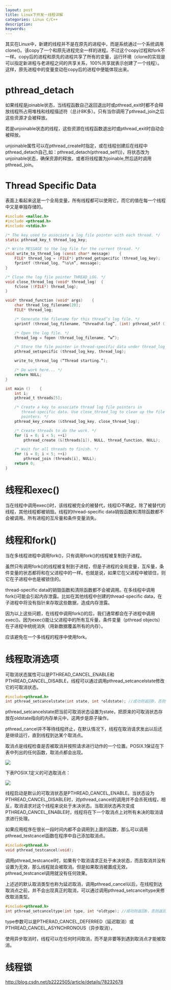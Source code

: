 ```yaml
---
layout: post
title: Linux下开发－线程详解
categories: Linux C/C++
description: 
keywords: 
---
```




其实在Linux中，新建的线程并不是在原先的进程中，而是系统通过一个系统调用clone()。该copy了一个和原先进程完全一样的进程。不过这个copy过程和fork不一样。copy后的进程和原先的进程共享了所有的变量，运行环境（clone的实现是可以指定新进程与老进程之间的共享关系，100%共享就表示创建了一个线程）。这样，原先进程中的变量变动在copy后的进程中便能体现出来。



# pthread_detach

如果线程是joinable状态，当线程函数自己返回退出时或pthread_exit时都不会释放线程所占用堆栈和线程描述符（总计8K多）。只有当你调用了pthread_join之后这些资源才会被释放。 

若是unjoinable状态的线程，这些资源在线程函数退出时或pthread_exit时自动会被释放。

unjoinable属性可以在pthread_create时指定，或在线程创建后在线程中pthread_detach自己,如：pthread_detach(pthread_self())，将状态改为unjoinable状态，确保资源的释放。或者将线程置为joinable,然后适时调用pthread_join。



# Thread Specific Data

表面上看起来这是一个全局变量，所有线程都可以使用它，而它的值在每一个线程中又是单独存储的。
```c
#include <malloc.h>  
#include <pthread.h>    
#include <stdio.h>  

/* The key used to associate a log file pointer with each thread. */    
static pthread_key_t thread_log_key;  

/* Write MESSAGE to the log file for the current thread. */    
void write_to_thread_log (const char* message)    {  
    FILE* thread_log = (FILE*) pthread_getspecific (thread_log_key);   
    fprintf (thread_log, “%s\n”, message);  
}  

/* Close the log file pointer THREAD_LOG. */    
void close_thread_log (void* thread_log)  {  
    fclose ((FILE*) thread_log);      
}  

void* thread_function (void* args)    {  
    char thread_log_filename[20];    
    FILE* thread_log;  

    /* Generate the filename for this thread’s log file. */    
    sprintf (thread_log_filename, “thread%d.log”, (int) pthread_self ());  

    /* Open the log file. */    
    thread_log = fopen (thread_log_filename, “w”);  

    /* Store the file pointer in thread-specific data under thread_log_key. */    
    pthread_setspecific (thread_log_key, thread_log);  

    write_to_thread_log (“Thread starting.”);  

    /* Do work here... */    
    return NULL;  
}  

int main ()    {    
    int i;    
    pthread_t threads[5];  

    /* Create a key to associate thread log file pointers in  
       thread-specific data. Use close_thread_log to clean up the file  
       pointers. */    
    pthread_key_create (&thread_log_key, close_thread_log);  

    /* Create threads to do the work. */    
    for (i = 0; i < 5; ++i)  
        pthread_create (&(threads[i]), NULL, thread_function, NULL);  

    /* Wait for all threads to finish. */    
    for (i = 0; i < 5; ++i)    
        pthread_join (threads[i], NULL);  
    return 0;    
}    
```



# 线程和exec()

当在线程中调用exec()时，该线程被完全的被替代，线程ID不确定。除了被替代的线程，其他线程都被销毁。线程的thread-specific data销毁函数和清除函数都不会被调用。所有进程的互斥量和条件变量消失。



# 线程和fork()

当在多线程进程中调用fork()，只有调用fork()的线程被复制到子进程。

虽然只有调用fork()的线程被复制到子进程，但是子进程的全局变量，互斥量，条件变量的状态都将和在父进程中的一样。也就是说，如果它在父进程中被锁住，则它在子进程中也是被锁住的。

thread-specific data的销毁函数和清除函数都不会被调用。在多线程中调用fork()可能会引起内存泄露。比如在其他线程中创建的thread-specific data，在子进程中将没有指针来存取这些数据，造成内存泄露。

因为以上这些问题，在线程中调用fork()的后，我们通常都会在子进程中调用exec()。因为exec()能让父进程中的所有互斥量，条件变量（pthread objects）在子进程中统统消失（用新数据覆盖所有的内存）。

应该避免在一个多线程的程序中使用fork。



# 线程取消选项

可取消状态属性可以是PTHREAD_CANCEL_ENABLE和PTHREAD_CANCEL_DISABLE，线程可以通过调用pthread_setcancelstate修改它的可取消状态。

```c
#include<pthread.h>  
int pthread_setcancelstate(int state, int *oldstate); //成功则返回0，否则返回错误编号。  
```
pthread_setcancelstate把当前可取消状态设置为state，把原来的可取消状态存放在oldstate指向的内存单元中，这两步是原子操作。

pthread_cancel并不等待线程终止，在默认情况下，线程在取消请求发出以后还是继续运行，直到线程到达某个取消点。

取消点是线程检查是否被取消并按照请求进行动作的一个位置。POSIX.1保证在下表中列出的任何函数，取消点都会出现。

![](/images/posts/2015-12-14-linux-c-thread.md/1.png)

下表POSIX.1定义的可选取消点：

![](/images/posts/2015-12-14-linux-c-thread.md/2.png)

线程启动是默认的可取消状态是PTHREAD_CANCEL_ENABLE。当状态设为PTHREAD_CANCEL_DISABLE时，对pthread_cancel的调用并不会杀死线程，相反，取消请求对这个线程来说处于未决状态。当取消状态再次变成PTHREAD_CANCEL_ENABLE时，线程将在下一个取消点上对所有未决的取消请求进行处理。

如果应用程序在很长一段时间内都不会调用到上面的函数，那么可以调用pthread_testcancel函数在程序中自己添加取消点。
```c
#include<pthread.h>  
void pthread_testcancel(void); 
```
调用pthread_testcancel时，如果有个取消请求正处于未决状态，而且取消并没有设置为无效，那么线程就会被取消。但是如果取消被置成无效，pthread_testcancel调用就没有任何效果。

上述述的默认取消类型也称为延迟取消，调用pthread_cancel以后，在线程到达取消点之前，并不会出现真正的取消，可以通过调用pthread_setcanceltype来修改取消类型。
```c
#include<pthread.h>  
int pthread_setcanceltype(int type, int *oldtype); //成功则返回0，否则返回错误编号。  
```
type参数可以是PTHERAD_CANCEL_DEFERRED（延迟取消）或PTHREAD_CANCEL_ASYNCHRONOUS（异步取消），

使用异步取消时，线程可以在任何时间取消，而不是非要等到遇到取消点才能被取消。



# 线程锁

<http://blog.csdn.net/b2222505/article/details/78232678>







